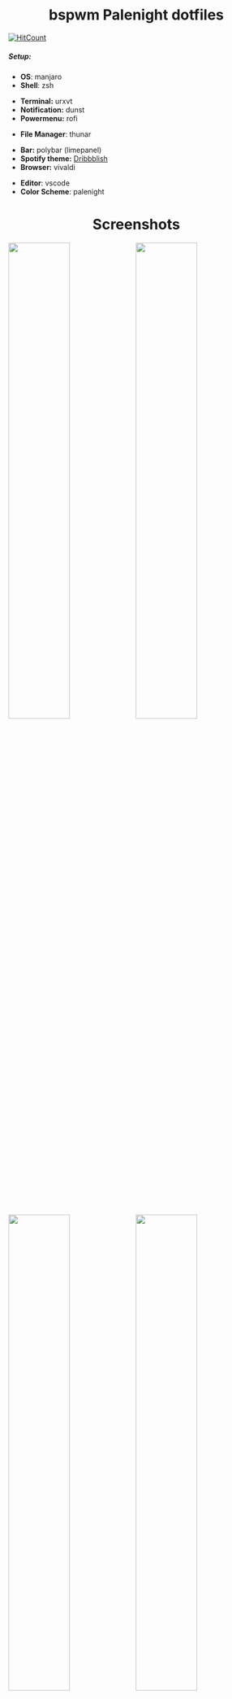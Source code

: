 <div align="center">
    <h1>bspwm Palenight dotfiles</h1>
</div>

[![HitCount](http://hits.dwyl.com/yurywektorovich/dotfiles.svg)](http://hits.dwyl.com/yurywektorovich/dotfiles)

##### Setup:
+ **OS**: manjaro
+ **Shell**: zsh
* **Terminal:** urxvt
* **Notification:** dunst
* **Powermenu:** rofi
+ **File Manager**: thunar
* **Bar:** polybar (limepanel)
* **Spotify theme:** [Dribbblish](https://github.com/morpheusthewhite/spicetify-themes/tree/master/Dribbblish)
* **Browser:** vivaldi
+ **Editor**: vscode
+ **Color Scheme**: palenight

# <center>Screenshots</center>
<p>
  <img width="49%" src="https://github.com/yurywektorovich/dotfiles/blob/master/pictures/rice/_01.png?raw=true" />
  <img width="49%" src="https://github.com/yurywektorovich/dotfiles/blob/master/pictures/rice/_02.png?raw=true" />
  <img width="49%" src="https://github.com/yurywektorovich/dotfiles/blob/master/pictures/rice/_03.png?raw=true" />
  <img width="49%" src="https://github.com/yurywektorovich/dotfiles/blob/master/pictures/rice/_04.png?raw=true" />
  <img width="49%" src="https://github.com/yurywektorovich/dotfiles/blob/master/pictures/rice/_05.png?raw=true" />
</p>
